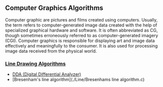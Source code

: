 ## Computer Graphics Algorithms

Computer graphic are pictures and films created using computers. Usually, the term refers to computer-generated image data created with the help of specialized graphical hardware and software. It is often abbreviated as CG, though sometimes erroneously referred to as computer-generated imagery (CGI). Computer graphics is responsible for displaying art and image data effectively and meaningfully to the consumer. It is also used for processing image data received from the physical world.

### [Line Drawing Algorithms](./Line)
 * [DDA (Digital Differential Analyzer)](./Line/DDA.c)
 * [Bresenham's line algorithm](./Line/Bresenhams line algorithm.c)

